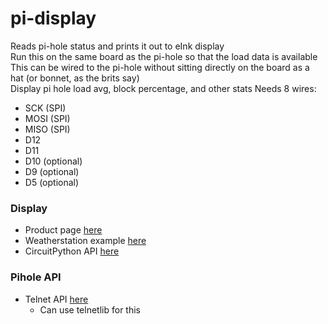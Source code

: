 # pi-display
Reads pi-hole status and prints it out to eInk display  
Run this on the same board as the pi-hole so that the load data is available
This can be wired to the pi-hole without sitting directly on the board as a  
hat (or bonnet, as the brits say)  
Display pi hole load avg, block percentage, and other stats
Needs 8 wires:
- SCK (SPI)
- MOSI (SPI)
- MISO (SPI)
- D12
- D11
- D10 (optional)
- D9 (optional)
- D5 (optional)

### Display
- Product page [here](https://www.adafruit.com/product/4687)
- Weatherstation example [here](https://learn.adafruit.com/raspberry-pi-e-ink-weather-station-using-python/weather-station-code)
- CircuitPython API [here](https://github.com/adafruit/Adafruit_CircuitPython_EPD)

### Pihole API
- Telnet API [here](https://docs.pi-hole.net/ftldns/telnet-api/)
    - Can use telnetlib for this
